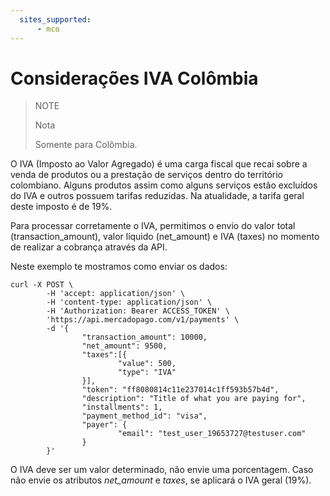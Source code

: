 ```yaml
---
  sites_supported:
      - mco
---
```


# Considerações IVA Colômbia

> NOTE
>
> Nota
>
> Somente para Colômbia.

O IVA (Imposto ao Valor Agregado) é uma carga fiscal que recai sobre a venda de produtos ou a prestação de serviços dentro do território colombiano. Alguns produtos assim como alguns serviços estão excluídos do IVA e outros possuem tarifas reduzidas. Na atualidade, a tarifa geral deste imposto é de 19%.

Para processar corretamente o IVA, permitimos o envio do valor total (transaction_amount), valor líquido (net_amount) e IVA (taxes) no momento de realizar a cobrança através da API.

Neste exemplo te mostramos como enviar os dados:

```curl
curl -X POST \
        -H 'accept: application/json' \
        -H 'content-type: application/json' \
        -H 'Authorization: Bearer ACCESS_TOKEN' \
        'https://api.mercadopago.com/v1/payments' \
        -d '{
                "transaction_amount": 10000,
                "net_amount": 9500,
                "taxes":[{
                        "value": 500,
                        "type": "IVA"
                }],
                "token": "ff8080814c11e237014c1ff593b57b4d",
                "description": "Title of what you are paying for",
                "installments": 1,
                "payment_method_id": "visa",
                "payer": {
                        "email": "test_user_19653727@testuser.com"
                }
        }'
```

O IVA deve ser um valor determinado, não envie uma porcentagem. Caso não envie os atributos _net_amount_ e _taxes_, se aplicará o IVA geral (19%).
